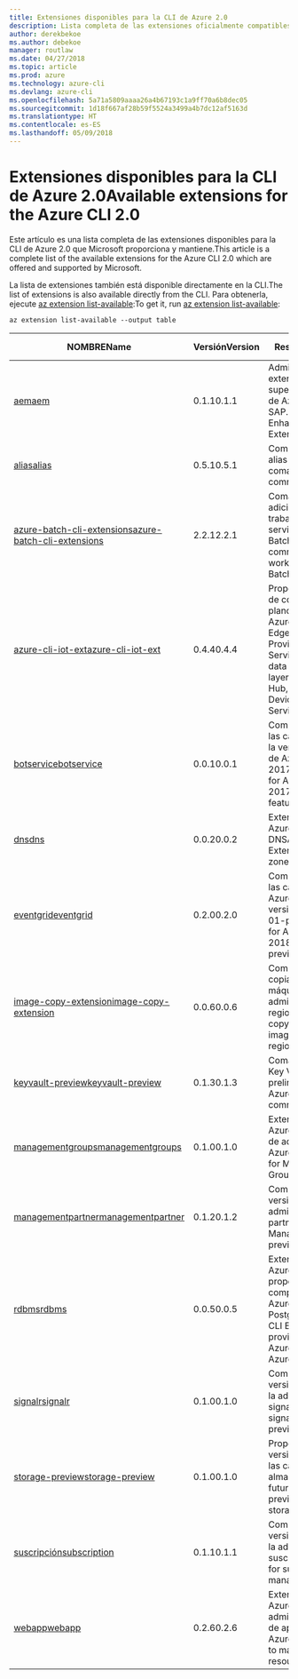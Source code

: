 ```yaml
---
title: Extensiones disponibles para la CLI de Azure 2.0
description: Lista completa de las extensiones oficialmente compatibles para la CLI de Azure 2.0.
author: derekbekoe
ms.author: debekoe
manager: routlaw
ms.date: 04/27/2018
ms.topic: article
ms.prod: azure
ms.technology: azure-cli
ms.devlang: azure-cli
ms.openlocfilehash: 5a71a5809aaaa26a4b67193c1a9ff70a6b8dec05
ms.sourcegitcommit: 1d18f667af28b59f5524a3499a4b7dc12af5163d
ms.translationtype: HT
ms.contentlocale: es-ES
ms.lasthandoff: 05/09/2018
---
```

# <a name="available-extensions-for-the-azure-cli-20"></a><span data-ttu-id="83404-103">Extensiones disponibles para la CLI de Azure 2.0</span><span class="sxs-lookup"><span data-stu-id="83404-103">Available extensions for the Azure CLI 2.0</span></span>

<span data-ttu-id="83404-104">Este artículo es una lista completa de las extensiones disponibles para la CLI de Azure 2.0 que Microsoft proporciona y mantiene.</span><span class="sxs-lookup"><span data-stu-id="83404-104">This article is a complete list of the available extensions for the Azure CLI 2.0 which are offered and supported by Microsoft.</span></span>

<span data-ttu-id="83404-105">La lista de extensiones también está disponible directamente en la CLI.</span><span class="sxs-lookup"><span data-stu-id="83404-105">The list of extensions is also available directly from the CLI.</span></span> <span data-ttu-id="83404-106">Para obtenerla, ejecute [az extension list-available](/cli/azure/extension?view=azure-cli-latest#az-extension-list-available):</span><span class="sxs-lookup"><span data-stu-id="83404-106">To get it, run [az extension list-available](/cli/azure/extension?view=azure-cli-latest#az-extension-list-available):</span></span>

```azurecli
az extension list-available --output table
```

| <span data-ttu-id="83404-107">NOMBRE</span><span class="sxs-lookup"><span data-stu-id="83404-107">Name</span></span> | <span data-ttu-id="83404-108">Versión</span><span class="sxs-lookup"><span data-stu-id="83404-108">Version</span></span> | <span data-ttu-id="83404-109">Resumen</span><span class="sxs-lookup"><span data-stu-id="83404-109">Summary</span></span> | <span data-ttu-id="83404-110">Vista previa</span><span class="sxs-lookup"><span data-stu-id="83404-110">Preview</span></span> |
|------|---------|---------|---------|
| [<span data-ttu-id="83404-111">aem</span><span class="sxs-lookup"><span data-stu-id="83404-111">aem</span></span>](https://github.com/Azure/azure-cli-extensions) | <span data-ttu-id="83404-112">0.1.1</span><span class="sxs-lookup"><span data-stu-id="83404-112">0.1.1</span></span> | <span data-ttu-id="83404-113">Administración de las extensiones de supervisión mejorada de Azure para SAP.</span><span class="sxs-lookup"><span data-stu-id="83404-113">Manage Azure Enhanced Monitoring Extensions for SAP</span></span> |  |
| [<span data-ttu-id="83404-114">alias</span><span class="sxs-lookup"><span data-stu-id="83404-114">alias</span></span>](https://github.com/Azure/azure-cli-extensions) | <span data-ttu-id="83404-115">0.5.1</span><span class="sxs-lookup"><span data-stu-id="83404-115">0.5.1</span></span> | <span data-ttu-id="83404-116">Compatibilidad con alias de comandos</span><span class="sxs-lookup"><span data-stu-id="83404-116">Support for command aliases</span></span> | <span data-ttu-id="83404-117">Sí</span><span class="sxs-lookup"><span data-stu-id="83404-117">Yes</span></span> |
| [<span data-ttu-id="83404-118">azure-batch-cli-extensions</span><span class="sxs-lookup"><span data-stu-id="83404-118">azure-batch-cli-extensions</span></span>](https://github.com/Azure/azure-batch-cli-extensions) | <span data-ttu-id="83404-119">2.2.1</span><span class="sxs-lookup"><span data-stu-id="83404-119">2.2.1</span></span> | <span data-ttu-id="83404-120">Comandos adicionales para trabajar con el servicio Azure Batch</span><span class="sxs-lookup"><span data-stu-id="83404-120">Additional commands for working with Azure Batch service</span></span> |  |
| [<span data-ttu-id="83404-121">azure-cli-iot-ext</span><span class="sxs-lookup"><span data-stu-id="83404-121">azure-cli-iot-ext</span></span>](https://github.com/azure/azure-iot-cli-extension) | <span data-ttu-id="83404-122">0.4.4</span><span class="sxs-lookup"><span data-stu-id="83404-122">0.4.4</span></span> | <span data-ttu-id="83404-123">Proporciona una capa de comandos en el plano de datos para Azure IoT Hub, IoT Edge e IoT Device Provisioning Service.</span><span class="sxs-lookup"><span data-stu-id="83404-123">Provides the data plane command layer for Azure IoT Hub, IoT Edge and IoT Device Provisioning Service</span></span> |  |
| [<span data-ttu-id="83404-124">botservice</span><span class="sxs-lookup"><span data-stu-id="83404-124">botservice</span></span>](https://github.com/Azure/azure-cli-extensions) | <span data-ttu-id="83404-125">0.0.1</span><span class="sxs-lookup"><span data-stu-id="83404-125">0.0.1</span></span> | <span data-ttu-id="83404-126">Compatibilidad con las características de la versión preliminar de Azure Bot Service 2017-12-01</span><span class="sxs-lookup"><span data-stu-id="83404-126">Support for Azure Bot Service 2017-12-01 preview features</span></span> | <span data-ttu-id="83404-127">Sí</span><span class="sxs-lookup"><span data-stu-id="83404-127">Yes</span></span> |
| [<span data-ttu-id="83404-128">dns</span><span class="sxs-lookup"><span data-stu-id="83404-128">dns</span></span>](https://github.com/Azure/azure-cli-extensions) | <span data-ttu-id="83404-129">0.0.2</span><span class="sxs-lookup"><span data-stu-id="83404-129">0.0.2</span></span> | <span data-ttu-id="83404-130">Extensión de la CLI de Azure para las zonas DNS</span><span class="sxs-lookup"><span data-stu-id="83404-130">An Azure CLI Extension for DNS zones</span></span> |  |
| [<span data-ttu-id="83404-131">eventgrid</span><span class="sxs-lookup"><span data-stu-id="83404-131">eventgrid</span></span>](https://github.com/Azure/azure-cli-extensions) | <span data-ttu-id="83404-132">0.2.0</span><span class="sxs-lookup"><span data-stu-id="83404-132">0.2.0</span></span> | <span data-ttu-id="83404-133">Compatibilidad con las características de Azure EventGrid versión 2018-05-01-preview</span><span class="sxs-lookup"><span data-stu-id="83404-133">Support for Azure EventGrid 2018-05-01-preview features</span></span> | <span data-ttu-id="83404-134">Sí</span><span class="sxs-lookup"><span data-stu-id="83404-134">Yes</span></span> |
| [<span data-ttu-id="83404-135">image-copy-extension</span><span class="sxs-lookup"><span data-stu-id="83404-135">image-copy-extension</span></span>](https://github.com/Azure/azure-cli-extensions) | <span data-ttu-id="83404-136">0.0.6</span><span class="sxs-lookup"><span data-stu-id="83404-136">0.0.6</span></span> | <span data-ttu-id="83404-137">Compatibilidad para copiar imágenes de máquina virtual administradas entre regiones</span><span class="sxs-lookup"><span data-stu-id="83404-137">Support for copying managed vm images between regions</span></span> |  |
| [<span data-ttu-id="83404-138">keyvault-preview</span><span class="sxs-lookup"><span data-stu-id="83404-138">keyvault-preview</span></span>](https://github.com/Azure/azure-keyvault-cli-extension) | <span data-ttu-id="83404-139">0.1.3</span><span class="sxs-lookup"><span data-stu-id="83404-139">0.1.3</span></span> | <span data-ttu-id="83404-140">Comandos de Azure Key Vault en versión preliminar.</span><span class="sxs-lookup"><span data-stu-id="83404-140">Preview Azure Key Vault commands.</span></span> | <span data-ttu-id="83404-141">Sí</span><span class="sxs-lookup"><span data-stu-id="83404-141">Yes</span></span> |
| [<span data-ttu-id="83404-142">managementgroups</span><span class="sxs-lookup"><span data-stu-id="83404-142">managementgroups</span></span>](https://github.com/Azure/azure-cli-extensions) | <span data-ttu-id="83404-143">0.1.0</span><span class="sxs-lookup"><span data-stu-id="83404-143">0.1.0</span></span> | <span data-ttu-id="83404-144">Extensión de la CLI de Azure para los grupos de administración</span><span class="sxs-lookup"><span data-stu-id="83404-144">An Azure CLI Extension for Management Groups</span></span> |  |
| [<span data-ttu-id="83404-145">managementpartner</span><span class="sxs-lookup"><span data-stu-id="83404-145">managementpartner</span></span>](https://github.com/Azure/azure-cli-extensions) | <span data-ttu-id="83404-146">0.1.2</span><span class="sxs-lookup"><span data-stu-id="83404-146">0.1.2</span></span> | <span data-ttu-id="83404-147">Compatibilidad con la versión preliminar de administración de partners.</span><span class="sxs-lookup"><span data-stu-id="83404-147">Support for Management Partner preview</span></span> |  |
| [<span data-ttu-id="83404-148">rdbms</span><span class="sxs-lookup"><span data-stu-id="83404-148">rdbms</span></span>](https://github.com/Azure/azure-cli-extensions) | <span data-ttu-id="83404-149">0.0.5</span><span class="sxs-lookup"><span data-stu-id="83404-149">0.0.5</span></span> | <span data-ttu-id="83404-150">Extensión de la CLI de Azure que proporciona compatibilidad con Azure MySQL y Azure PostgreSQL.</span><span class="sxs-lookup"><span data-stu-id="83404-150">An Azure CLI Extension providing support for Azure MySQL and Azure PostgreSQL.</span></span> |  |
| [<span data-ttu-id="83404-151">signalr</span><span class="sxs-lookup"><span data-stu-id="83404-151">signalr</span></span>](https://github.com/Azure/azure-cli-extensions) | <span data-ttu-id="83404-152">0.1.0</span><span class="sxs-lookup"><span data-stu-id="83404-152">0.1.0</span></span> | <span data-ttu-id="83404-153">Compatibilidad con la versión preliminar de la administración de signalr.</span><span class="sxs-lookup"><span data-stu-id="83404-153">Support for signalr management preview.</span></span> | <span data-ttu-id="83404-154">Sí</span><span class="sxs-lookup"><span data-stu-id="83404-154">Yes</span></span> |
| [<span data-ttu-id="83404-155">storage-preview</span><span class="sxs-lookup"><span data-stu-id="83404-155">storage-preview</span></span>](https://github.com/Azure/azure-cli-extensions) | <span data-ttu-id="83404-156">0.1.0</span><span class="sxs-lookup"><span data-stu-id="83404-156">0.1.0</span></span> | <span data-ttu-id="83404-157">Proporciona una versión preliminar de las características de almacenamiento futuras.</span><span class="sxs-lookup"><span data-stu-id="83404-157">Provides a preview for upcoming storage features.</span></span> | <span data-ttu-id="83404-158">Sí</span><span class="sxs-lookup"><span data-stu-id="83404-158">Yes</span></span> |
| [<span data-ttu-id="83404-159">suscripción</span><span class="sxs-lookup"><span data-stu-id="83404-159">subscription</span></span>](https://github.com/Azure/azure-cli-extensions) | <span data-ttu-id="83404-160">0.1.1</span><span class="sxs-lookup"><span data-stu-id="83404-160">0.1.1</span></span> | <span data-ttu-id="83404-161">Compatibilidad con la versión preliminar de la administración de suscripciones.</span><span class="sxs-lookup"><span data-stu-id="83404-161">Support for subscription management preview.</span></span> |  |
| [<span data-ttu-id="83404-162">webapp</span><span class="sxs-lookup"><span data-stu-id="83404-162">webapp</span></span>](https://github.com/Azure/azure-cli-extensions) | <span data-ttu-id="83404-163">0.2.6</span><span class="sxs-lookup"><span data-stu-id="83404-163">0.2.6</span></span> | <span data-ttu-id="83404-164">Extensión de la CLI de Azure para administrar recursos de appservice</span><span class="sxs-lookup"><span data-stu-id="83404-164">An Azure CLI Extension to manage appservice resources</span></span> | <span data-ttu-id="83404-165">Sí</span><span class="sxs-lookup"><span data-stu-id="83404-165">Yes</span></span> |
